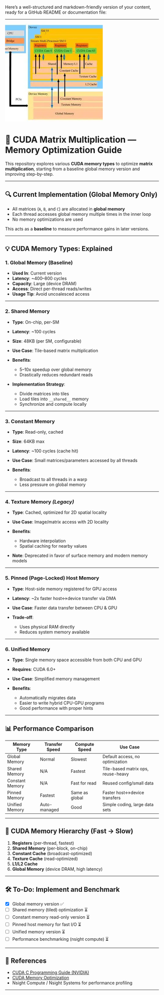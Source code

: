 Here’s a well-structured and markdown-friendly version of your content, ready for a GitHub README or documentation file:


---
![alt text](image.png)
# 🚀 CUDA Matrix Multiplication — Memory Optimization Guide

This repository explores various **CUDA memory types** to optimize **matrix multiplication**, starting from a baseline global memory version and improving step-by-step.

---

## 🔍 Current Implementation (Global Memory Only)

* All matrices (`A`, `B`, and `C`) are allocated in **global memory**
* Each thread accesses global memory multiple times in the inner loop
* No memory optimizations are used

This acts as a **baseline** to measure performance gains in later versions.

---

## 💡 CUDA Memory Types: Explained

### 1. **Global Memory** (Baseline)

* **Used In**: Current version
* **Latency**: \~400–800 cycles
* **Capacity**: Large (device DRAM)
* **Access**: Direct per-thread reads/writes
* **Usage Tip**: Avoid uncoalesced access

---

### 2. **Shared Memory**

* **Type**: On-chip, per-SM
* **Latency**: \~100 cycles
* **Size**: 48KB (per SM, configurable)
* **Use Case**: Tile-based matrix multiplication
* **Benefits**:

  * 5–10x speedup over global memory
  * Drastically reduces redundant reads
* **Implementation Strategy**:

  * Divide matrices into tiles
  * Load tiles into `__shared__` memory
  * Synchronize and compute locally

---

### 3. **Constant Memory**

* **Type**: Read-only, cached
* **Size**: 64KB max
* **Latency**: \~100 cycles (cache hit)
* **Use Case**: Small matrices/parameters accessed by all threads
* **Benefits**:

  * Broadcast to all threads in a warp
  * Less pressure on global memory

---

### 4. **Texture Memory** *(Legacy)*

* **Type**: Cached, optimized for 2D spatial locality
* **Use Case**: Image/matrix access with 2D locality
* **Benefits**:

  * Hardware interpolation
  * Spatial caching for nearby values
* **Note**: Deprecated in favor of surface memory and modern memory models

---

### 5. **Pinned (Page-Locked) Host Memory**

* **Type**: Host-side memory registered for GPU access
* **Latency**: \~2x faster host↔device transfer via DMA
* **Use Case**: Faster data transfer between CPU & GPU
* **Trade-off**:

  * Uses physical RAM directly
  * Reduces system memory available

---

### 6. **Unified Memory**

* **Type**: Single memory space accessible from both CPU and GPU
* **Requires**: CUDA 6.0+
* **Use Case**: Simplified memory management
* **Benefits**:

  * Automatically migrates data
  * Easier to write hybrid CPU-GPU programs
  * Good performance with proper hints

---

## 📊 Performance Comparison

| Memory Type     | Transfer Speed | Compute Speed  | Use Case                           |
| --------------- | -------------- | -------------- | ---------------------------------- |
| Global Memory   | Normal         | Slowest        | Default access, no optimization    |
| Shared Memory   | N/A            | Fastest        | Tile-based matrix ops, reuse-heavy |
| Constant Memory | N/A            | Fast for read  | Reused config/small data           |
| Pinned Memory   | Fastest        | Same as global | Faster host↔device transfers       |
| Unified Memory  | Auto-managed   | Good           | Simple coding, large data sets     |

---

## 🔄 CUDA Memory Hierarchy (Fast → Slow)

1. **Registers** (per-thread, fastest)
2. **Shared Memory** (per-block, on-chip)
3. **Constant Cache** (broadcast-optimized)
4. **Texture Cache** (read-optimized)
5. **L1/L2 Cache**
6. **Global Memory** (device DRAM, high latency)

---

## 🛠️ To-Do: Implement and Benchmark

* [x] Global memory version ✅
* [ ] Shared memory (tiled) optimization ⏳
* [ ] Constant memory read-only version ⏳
* [ ] Pinned host memory for fast I/O ⏳
* [ ] Unified memory version ⏳
* [ ] Performance benchmarking (nsight compute) ⏳

---

## 📎 References

* [CUDA C Programming Guide (NVIDIA)](https://docs.nvidia.com/cuda/cuda-c-programming-guide/)
* [CUDA Memory Optimization](https://developer.nvidia.com/blog/efficient-matrix-transpose-cuda-cc/)
* Nsight Compute / Nsight Systems for performance profiling

---
